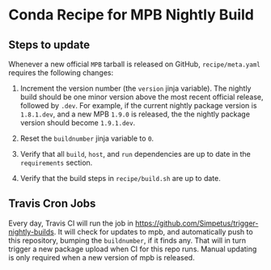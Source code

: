# Conda Recipe for MPB Nightly Build

## Steps to update

Whenever a new official `MPB` tarball is released on GitHub, `recipe/meta.yaml` requires the following changes:

1. Increment the version number (the `version` jinja variable). The nightly build should be one minor version above the most recent official release, followed by `.dev`. For example, if the current nightly package version is `1.8.1.dev`, and a new MPB `1.9.0` is released, the the nightly package version should become `1.9.1.dev`.

2. Reset the `buildnumber` jinja variable to `0`.

3. Verify that all `build`, `host`, and `run` dependencies are up to date in the `requirements` section.

4. Verify that the build steps in `recipe/build.sh` are up to date.

## Travis Cron Jobs

Every day, Travis CI will  run the job in https://github.com/Simpetus/trigger-nightly-builds. It will check for updates to mpb, and automatically push to this repository, bumping the `buildnumber`, if it finds any. That will in turn trigger a new package upload when CI for this repo runs. Manual updating is only required when a new version of mpb is released.
